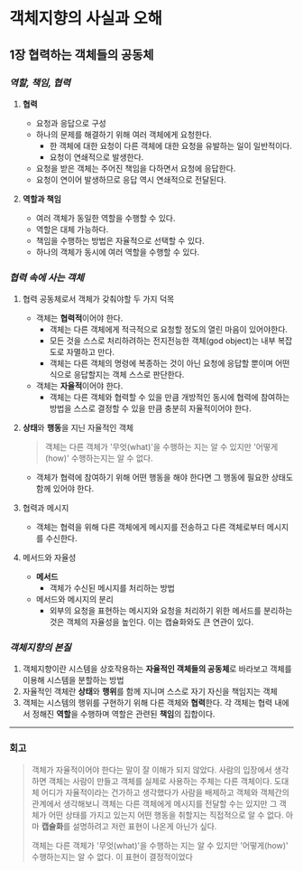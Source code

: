 # 객체지향의 사실과 오해
## 1장 협력하는 객체들의 공동체

### *역할, 책임, 협력*

1. **협력**
    - 요청과 응답으로 구성
    - 하나의 문제를 해결하기 위해 여러 객체에게 요청한다.
        - 한 객체에 대한 요청이 다른 객체에 대한 요청을 유발하는 일이 일반적이다.
        - 요청이 연쇄적으로 발생한다.
    - 요청을 받은 객체는 주어진 책임을 다하면서 요청에 응답한다.
    - 요청이 연이어 발생하므로 응답 역시 연쇄적으로 전달된다.

2. **역할과 책임**
    - 여러 객체가 동일한 역할을 수행할 수 있다.
    - 역할은 대체 가능하다.
    - 책임을 수행하는 방법은 자율적으로 선택할 수 있다.
    - 하나의 객체가 동시에 여러 역할을 수행할 수 있다.
    
### *협력 속에 사는 객체*

1. 협력 공동체로서 객체가 갖춰야할 두 가지 덕목
    - 객체는 **협력적**이어야 한다.
        * 객체는 다른 객체에게 적극적으로 요청할 정도의 열린 마음이 있어야한다.
        * 모든 것을 스스로 처리하려하는 전지전능한 객체(god object)는 내부 복잡도로 자멸하고 만다.
        * 객체는 다른 객체의 명령에 복종하는 것이 아닌 요청에 응답할 뿐이며 어떤 식으로 응답할지는 객체 스스로 판단한다.
    - 객체는 **자율적**이어야 한다.
        * 객체는 다른 객체와 협력할 수 있을 만큼 개방적인 동시에 협력에 참여하는 방법을 스스로 결정할 수 있을 만큼 충분히 자율적이어야 한다.
2. **상태**와 **행동**을 지닌 자율적인 객체

    > 객체는 다른 객체가 '무엇(what)'을 수행하는 지는 알 수 있지만 '어떻게(how)' 수행하는지는 알 수 없다.
    - 객체가 협력에 참여하기 위해 어떤 행동을 해야 한다면 그 행동에 필요한 상태도 함께 있어야 한다.
3. 협력과 메시지
    - 객체는 협력을 위해 다른 객체에게 메시지를 전송하고 다른 객체로부터 메시지를 수신한다.
4. 메서드와 자율성
    - **메서드**
        * 객체가 수신된 메시지를 처리하는 방법
    - 메서드와 메시지의 분리
        * 외부의 요청을 표현하는 메시지와 요청을 처리하기 위한 메서드를 분리하는 것은 객체의 자율성을 높인다. 이는 캡슐화와도 큰 연관이 있다.

### *객체지향의 본질*
1. 객체지향이란 시스템을 상호작용하는 **자율적인 객체들의 공동체**로 바라보고 객체를 이용해 시스템을 분할하는 방법
2. 자율적인 객체란 **상태**와 **행위**를 함께 지니며 스스로 자기 자신을 책임지는 객체
3. 객체는 시스템의 행위를 구현하기 위해 다른 객체와 **협력**한다. 각 객체는 협력 내에서 정해진 **역할**을 수행하며 역할은 관련된 **책임**의 집합이다.

---

### 회고
> 객체가 자율적이어야 한다는 말이 잘 이해가 되지 않았다. 
>사람의 입장에서 생각하면 객체는 사람이 만들고 객체를 실제로 사용하는 주체는 다른 객체이다. 
>도대체 어디가 자율적이라는 건가하고 생각했다가 사람을 배제하고 객체와 객체간의 관계에서 생각해보니 객체는 다른 객체에게 메시지를 전달할 수는 있지만 그 객체가 어떤 상태를 가지고 있는지 어떤 행동을 취할지는 직접적으로 알 수 없다. 
>아마 **캡슐화**를 설명하려고 저런 표현이 나온게 아닌가 싶다.
>
>객체는 다른 객체가 '무엇(what)'을 수행하는 지는 알 수 있지만 '어떻게(how)' 수행하는지는 알 수 없다. 이 표현이 결정적이었다